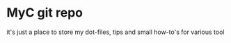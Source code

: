 MyC git repo
============

it's just a place to store my dot-files, tips and small how-to's for various tool

